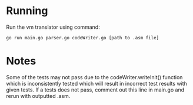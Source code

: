 # Running
Run the vm translator using command: 

`go run main.go parser.go codeWriter.go [path to .asm file]` 

# Notes
Some of the tests may not pass due to the codeWriter.writeInit() function
which is inconsistently tested which will result in incorrect test
results with given tests. If a tests does not pass, comment out this line
in main.go and rerun with outputted .asm.
